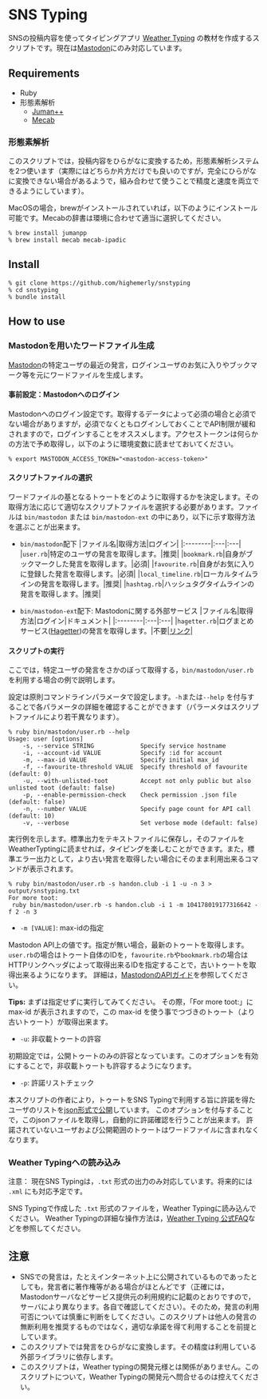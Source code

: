 # SNS Typing

SNSの投稿内容を使ってタイピングアプリ [Weather Typing](https://denasu.com/software/weathertyping.html) の教材を作成するスクリプトです。現在は[Mastodon](https://github.com/tootsuite/mastodon)にのみ対応しています。

## Requirements

- Ruby
- 形態素解析
	- [Juman++](http://nlp.ist.i.kyoto-u.ac.jp/index.php?JUMAN++)
	- [Mecab](https://www.mlab.im.dendai.ac.jp/~yamada/ir/MorphologicalAnalyzer/MeCab.html)

### 形態素解析

このスクリプトでは，投稿内容をひらがなに変換するため，形態素解析システムを2つ使います（実際にはどちらか片方だけでも良いのですが，完全にひらがなに変換できない場合があるようで，組み合わせて使うことで精度と速度を両立できるようにしています）。

MacOSの場合，brewがインストールされていれば，以下のようにインストール可能です。Mecabの辞書は環境に合わせて適当に選択してください。

```
% brew install jumanpp
% brew install mecab mecab-ipadic
```

## Install

```
% git clone https://github.com/highemerly/snstyping
% cd snstyping
% bundle install
```

## How to use

### Mastodonを用いたワードファイル生成

[Mastodon](https://github.com/tootsuite/mastodon)の特定ユーザの最近の発言，ログインユーザのお気に入りやブックマーク等を元にワードファイルを生成します。

#### 事前設定：Mastodonへのログイン

Mastodonへのログイン設定です。取得するデータによって必須の場合と必須でない場合がありますが，必須でなくともログインしておくことでAPI制限が緩和されますので，ログインすることをオススメします。アクセストークンは何らかの方法で予め取得し，以下のように環境変数に読ませておいてください。

```
% export MASTODON_ACCESS_TOKEN="<mastodon-access-token>"
```

#### スクリプトファイルの選択

ワードファイルの基となるトゥートをどのように取得するかを決定します。その取得方法に応じて適切なスクリプトファイルを選択する必要があります。ファイルは `bin/mastodon` または `bin/mastodon-ext` の中にあり，以下に示す取得方法を選ぶことが出来ます。

- `bin/mastodon`配下
|ファイル名|取得方法|ログイン|
|:--------|:---|:---|
|`user.rb`|特定のユーザの発言を取得します。|推奨|
|`bookmark.rb`|自身がブックマークした発言を取得します。|必須|
|`favourite.rb`|自身がお気に入りに登録した発言を取得します。|必須|
|`local_timeline.rb`|ローカルタイムラインの発言を取得します。|推奨|
|`hashtag.rb`|ハッシュタグタイムラインの発言を取得します。|推奨|

- `bin/mastodon-ext`配下: Mastodonに関する外部サービス
|ファイル名|取得方法|ログイン|ドキュメント|
|:--------|:---|:---|
|`hagetter.rb`|ログまとめサービス([Hagetter](https://hagetter.hansode.club/))の発言を取得します。|不要|[リンク](doc/hagetter.md)|

#### スクリプトの実行

ここでは，特定ユーザの発言をさかのぼって取得する，`bin/mastodon/user.rb`を利用する場合の例で説明します。

設定は原則コマンドラインパラメータで設定します。`-h`または`--help` を付与することで各パラメータの詳細を確認することができます（パラーメタはスクリプトファイルにより若干異なります）。

```
% ruby bin/mastodon/user.rb --help
Usage: user [options]
    -s, --service STRING             Specify service hostname
    -i, --account-id VALUE           Specify :id for account
    -m, --max-id VALUE               Specify initial max_id
    -f, --favourite-threshold VALUE  Specify threshold of favourite (default: 0)
    -u, --with-unlisted-toot         Accept not only public but also unlisted toot (default: false)
    -p, --enable-permission-check    Check permission .json file (default: false)
    -n, --number VALUE               Specify page count for API call (default: 10)
    -v, --verbose                    Set verbose mode (default: false)
```

実行例を示します。標準出力をテキストファイルに保存し，そのファイルをWeatherTyptingに読ませれば，タイピングを楽しむことができます。また，標準エラー出力として，より古い発言を取得したい場合にそのまま利用出来るコマンドが表示されます。

```
% ruby bin/mastodon/user.rb -s handon.club -i 1 -u -n 3 > output/snstyping.txt
For more toot:
 ruby bin/mastodon/user.rb -s handon.club -i 1 -m 104178019177316642 -f 2 -n 3
```
- `-m [VALUE]`: max-idの指定

Mastodon API上の値です。指定が無い場合，最新のトゥートを取得します。
`user.rb`の場合はトゥート自体のIDを，`favourite.rb`や`bookmark.rb`の場合はHTTPリンクヘッダによって取得出来るIDを指定することで，古いトゥートを取得出来るようになります。
詳細は，[MastodonのAPIガイド](https://docs.joinmastodon.org/api/)を参照してください。

**Tips:** まずは指定せずに実行してみてください。
その際，「For more toot:」に max-id が表示されますので，この max-id を使う事でつづきのトゥート（より古いトゥート）が取得出来ます。

- `-u`: 非収載トゥートの許容

初期設定では，公開トゥートのみの許容となっています。このオプションを有効にすることで，非収載トゥートも許容するようになります。

- `-p`: 許諾リストチェック

本スクリプトの作者により，トゥートをSNS Typingで利用する旨に許諾を得たユーザのリストを[json形式で公開](https://highemerly.net/snstyping/permission.json)しています。
このオプションを付与することで，このjsonファイルを取得し，自動的に許諾確認を行うことが出来ます。
許諾されていないユーザおよび公開範囲のトゥートはワードファイルに含まれなくなります。

### Weather Typingへの読み込み
注意： 現在SNS Typingは，`.txt` 形式の出力のみ対応しています。将来的には `.xml` にも対応予定です。

SNS Typingで作成した `.txt` 形式のファイルを，Weather Typingに読み込んでください。
Weather Typingの詳細な操作方法は，[Weather Typing 公式FAQ](https://denasu.com/software/wtfaq.html)などを参照してください。

## 注意

- SNSでの発言は，たとえインターネット上に公開されているものであったとしても，発言者に著作権等がある場合がほとんどです（正確には，Mastodonサーバなどサービス提供元の利用規約に記載のとおりですので，サーバにより異なります。各自で確認してください）。そのため，発言の利用可否については慎重に判断をしてください。このスクリプトは他人の発言の無断利用を推奨するものではなく，適切な承諾を得て利用することを前提としています。
- このスクリプトでは発言をひらがなに変換します。その精度は利用している外部ライブラリに依存します。
- このスクリプトは，Weather typingの開発元様とは関係がありません。このスクリプトについて，Weather Typingの開発元へ問合せるのは控えてください。